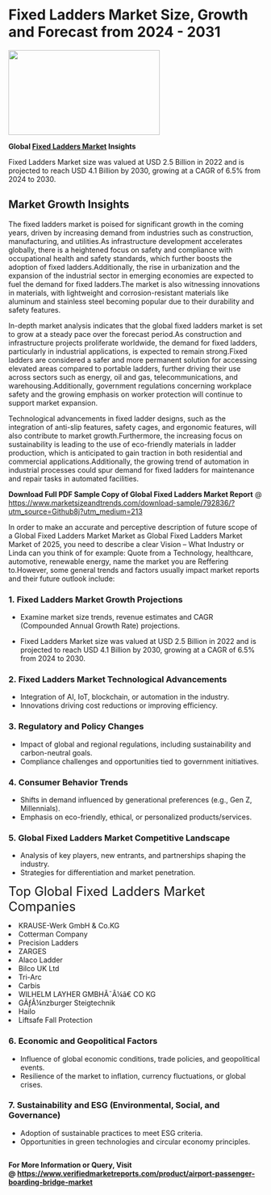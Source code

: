 <H1>Fixed Ladders Market Size, Growth and Forecast from 2024 - 2031</H1><img class="aligncenter size-medium wp-image-584254" src="https://thirdeyenews.in/wp-content/uploads/2024/09/Global-Market-Research-300x168.jpeg" alt="" width="300" height="168" /><p><strong>Global&nbsp;<a href="https://www.marketsizeandtrends.com/download-sample/792836/?utm_source=Github8j?utm_medium=213">Fixed Ladders Market</a> Insights</strong></p><p>Fixed Ladders Market size was valued at USD 2.5 Billion in 2022 and is projected to reach USD 4.1 Billion by 2030, growing at a CAGR of 6.5% from 2024 to 2030.</p><p><h2>Market Growth Insights</h2> <p>The fixed ladders market is poised for significant growth in the coming years, driven by increasing demand from industries such as construction, manufacturing, and utilities.As infrastructure development accelerates globally, there is a heightened focus on safety and compliance with occupational health and safety standards, which further boosts the adoption of fixed ladders.Additionally, the rise in urbanization and the expansion of the industrial sector in emerging economies are expected to fuel the demand for fixed ladders.The market is also witnessing innovations in materials, with lightweight and corrosion-resistant materials like aluminum and stainless steel becoming popular due to their durability and safety features.</p> <p>In-depth market analysis indicates that the global fixed ladders market is set to grow at a steady pace over the forecast period.As construction and infrastructure projects proliferate worldwide, the demand for fixed ladders, particularly in industrial applications, is expected to remain strong.Fixed ladders are considered a safer and more permanent solution for accessing elevated areas compared to portable ladders, further driving their use across sectors such as energy, oil and gas, telecommunications, and warehousing.Additionally, government regulations concerning workplace safety and the growing emphasis on worker protection will continue to support market expansion.</p> <p>Technological advancements in fixed ladder designs, such as the integration of anti-slip features, safety cages, and ergonomic features, will also contribute to market growth.Furthermore, the increasing focus on sustainability is leading to the use of eco-friendly materials in ladder production, which is anticipated to gain traction in both residential and commercial applications.Additionally, the growing trend of automation in industrial processes could spur demand for fixed ladders for maintenance and repair tasks in automated facilities.</p> <p><span class=""><strong>Download Full PDF Sample Copy of Global Fixed Ladders Market Report</strong> @ <a href="https://www.marketsizeandtrends.com/download-sample/792836/?utm_source=Github8j?utm_medium=213" target="_blank">https://www.marketsizeandtrends.com/download-sample/792836/?utm_source=Github8j?utm_medium=213</a></span></p><p>In order to make an accurate and perceptive description of future scope of a Global&nbsp;Fixed Ladders Market Market as Global&nbsp;Fixed Ladders Market Market of 2025, you need to describe a clear Vision &ndash; What Industry or Linda can you think of for example: Quote from a Technology, healthcare, automotive, renewable energy, name the market you are Reffering to.However, some general trends and factors usually impact market reports and their future outlook include:</p><h3>1.&nbsp;<strong>Fixed Ladders Market Growth Projections</strong></h3><ul><li>Examine market size trends, revenue estimates and CAGR (Compounded Annual Growth Rate) projections.</li><li><p>Fixed Ladders Market size was valued at USD 2.5 Billion in 2022 and is projected to reach USD 4.1 Billion by 2030, growing at a CAGR of 6.5% from 2024 to 2030.</p></li></ul><h3>2.&nbsp;<strong>Fixed Ladders Market Technological Advancements</strong></h3><ul><li>Integration of AI, IoT, blockchain, or automation in the industry.</li><li>Innovations driving cost reductions or improving efficiency.</li></ul><h3>3.&nbsp;<strong>Regulatory and Policy Changes</strong></h3><ul><li>Impact of global and regional regulations, including sustainability and carbon-neutral goals.</li><li>Compliance challenges and opportunities tied to government initiatives.</li></ul><h3>4.&nbsp;<strong>Consumer Behavior Trends</strong></h3><ul><li>Shifts in demand influenced by generational preferences (e.g., Gen Z, Millennials).</li><li>Emphasis on eco-friendly, ethical, or personalized products/services.</li></ul><h3>5.&nbsp;<strong>Global Fixed Ladders Market Competitive Landscape</strong></h3><ul><li>Analysis of key players, new entrants, and partnerships shaping the industry.</li><li>Strategies for differentiation and market penetration.</li></ul><p data-pm-slice="1 1 []"><span style="color: inherit; font-family: inherit; font-size: 25px;">Top Global Fixed Ladders Market Companies</span></p><div class="" data-test-id=""><p><li>KRAUSE-Werk GmbH & Co.KG</li><li> Cotterman Company</li><li> Precision Ladders <LLC</li><li> ZARGES</li><li> Alaco Ladder</li><li> Bilco UK Ltd</li><li> Tri-Arc</li><li> Carbis</li><li> WILHELM LAYHER GMBHÃ¯Â¼â€ CO KG</li><li> GÃƒÂ¼nzburger Steigtechnik</li><li> Hailo</li><li> Liftsafe Fall Protection</li></p></div><h3>6.&nbsp;<strong>Economic and Geopolitical Factors</strong></h3><ul><li>Influence of global economic conditions, trade policies, and geopolitical events.</li><li>Resilience of the market to inflation, currency fluctuations, or global crises.</li></ul><h3>7.&nbsp;<strong>Sustainability and ESG (Environmental, Social, and Governance)</strong></h3><ul><li>Adoption of sustainable practices to meet ESG criteria.</li><li>Opportunities in green technologies and circular economy principles.</li></ul><h2><strong style="font-size: 14px;">For More Information or Query, Visit @&nbsp;</strong><a style="background-color: #ffffff; font-size: 14px;" href="https://www.marketsizeandtrends.com/report/fixed-ladders-market/" target="_blank">https://www.verifiedmarketreports.com/product/airport-passenger-boarding-bridge-market</a></h2>